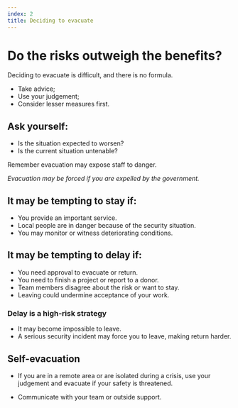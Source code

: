 ```yaml
---
index: 2
title: Deciding to evacuate
---
```

# Do the risks outweigh the benefits?

Deciding to evacuate is difficult, and there is no formula.

*	Take advice;
*	Use your judgement;
*	Consider lesser measures first. 

## Ask yourself: 

*	Is the situation expected to worsen?
*	Is the current situation untenable? 

Remember evacuation may expose staff to danger.  

_Evacuation may be forced if you are expelled by the government._

## It may be tempting to stay if:

*	You provide an important service. 
*	Local people are in danger because of the security situation.
*	You may monitor or witness deteriorating conditions.  

## It may be tempting to delay if: 

*	You need approval to evacuate or return. 
*	You need to finish a project or report to a donor.
*	Team members disagree about the risk or want to stay.
*	Leaving could undermine acceptance of your work.

### Delay is a high-risk strategy

*	It may become impossible to leave.
*	A serious security incident may force you to leave, making return harder.

## Self-evacuation 

*	If you are in a remote area or are isolated during a crisis, use your judgement and evacuate if your safety is threatened.  

*	Communicate with your team or outside support.